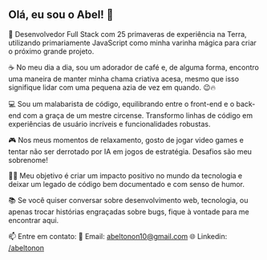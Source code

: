 ## Olá, eu sou  o Abel! 👋

🚀 Desenvolvedor Full Stack com 25 primaveras de experiência na Terra, utilizando primariamente JavaScript como minha varinha mágica para criar o próximo grande projeto.

☕ No meu dia a dia, sou um adorador de café e, de alguma forma, encontro uma maneira de manter minha chama criativa acesa, mesmo que isso signifique lidar com uma pequena azia de vez em quando. 😉🔥

💻 Sou um malabarista de código, equilibrando entre o front-end e o back-end com a graça de um mestre circense. Transformo linhas de código em experiências de usuário incríveis e funcionalidades robustas.

🎮 Nos meus momentos de relaxamento, gosto de jogar video games e tentar não ser derrotado por IA em jogos de estratégia. Desafios são meu sobrenome!

👨‍💻 Meu objetivo é criar um impacto positivo no mundo da tecnologia e deixar um legado de código bem documentado e com senso de humor.

📚 Se você quiser conversar sobre desenvolvimento web, tecnologia, ou apenas trocar histórias engraçadas sobre bugs, fique à vontade para me encontrar aqui.

📫 Entre em contato:
📧 Email: abeltonon10@gmail.com
🌐 Linkedin: [/abeltonon](https://www.linkedin.com/in/abeltonon/)
